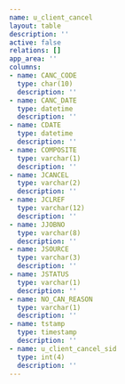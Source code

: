```yaml
---
name: u_client_cancel
layout: table
description: ''
active: false
relations: []
app_area: ''
columns:
- name: CANC_CODE
  type: char(10)
  description: ''
- name: CANC_DATE
  type: datetime
  description: ''
- name: CDATE
  type: datetime
  description: ''
- name: COMPOSITE
  type: varchar(1)
  description: ''
- name: JCANCEL
  type: varchar(2)
  description: ''
- name: JCLREF
  type: varchar(12)
  description: ''
- name: JJOBNO
  type: varchar(8)
  description: ''
- name: JSOURCE
  type: varchar(3)
  description: ''
- name: JSTATUS
  type: varchar(1)
  description: ''
- name: NO_CAN_REASON
  type: varchar(1)
  description: ''
- name: tstamp
  type: timestamp
  description: ''
- name: u_client_cancel_sid
  type: int(4)
  description: ''
---
```


